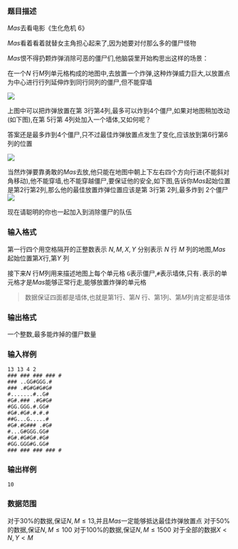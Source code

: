 ### 题目描述
$Mas$去看电影《生化危机 6》

$Mas$看着看着就替女主角担心起来了,因为她要对付那么多的僵尸怪物

$Mas$恨不得扔颗炸弹消除可恶的僵尸们,他脑袋里开始构思出这样的场景：

在一个$N$ 行$M$列单元格构成的地图中,去放置一个炸弹,这种炸弹威力巨大,以放置点为中心进行行列延伸炸到同行同列的僵尸,但不能穿墙

![](https://syc-oj-file.oss-cn-shenzhen.aliyuncs.com/img/20210425141659352.jpg)

上图中可以把炸弹放置在第 $3$行第$4$列,最多可以炸到$4$个僵尸,如果对地图稍加改动(如下图),在第 $5$行第 $4$列处加入一个墙体,又如何呢？

答案还是最多炸到$4$个僵尸,只不过最佳炸弹放置点发生了变化,应该放到第$6$行第$6$列的位置

![](https://syc-oj-file.oss-cn-shenzhen.aliyuncs.com/img/20210425141705678.jpg)

当然炸弹要靠勇敢的$Mas$去放,他只能在地图中朝上下左右四个方向行进(不能斜对角移动),他不能穿墙,也不能穿越僵尸,要保证他的安全,如下图,告诉你$Mas$起始位置是第$2$行第$2$列,那么他的最佳放置炸弹位置应该是第 $3$行第 $2$列,最多炸到 $2$个僵尸
![](https://syc-oj-file.oss-cn-shenzhen.aliyuncs.com/img/20210425141711321.jpg)

现在请聪明的你也一起加入到消除僵尸的队伍

### 输入格式
第一行四个用空格隔开的正整数表示 $N,M,X,Y$
分别表示 $N$ 行 $M$ 列的地图,$Mas$起始位置第$X$行,第$Y$ 列

接下来$N$ 行$M$列用来描述地图上每个单元格
`G`表示僵尸,`#`表示墙体,只有`.`表示的单元格才是$Mas$能够正常行走,能够放置炸弹的单元格

> 数据保证四面都是墙体,也就是第$1$行、第$N$ 行、第$1$列、第$M$列肯定都是墙体

### 输出格式
一个整数,最多能炸掉的僵尸数量
### 输入样例
```
13 13 4 2
### ### ### ### #
### ..GG#GGG.#
### .#G#G#G#G#
#.......#..G#
#G#.### .#G#G#
#GG.GGG.#.GG#
#G#.#G#.#.#.#
##G...G.....#
#G#.#G### .#G#
#...G#GGG.GG#
#G#.#G#G#.#G#
#GG.GGG#G.GG#
### ### ### ### #
```
### 输出样例
```
10
```
### 数据范围
对于$30\%$的数据,保证$N,M \leq 13$,并且$Mas$一定能够抵达最佳炸弹放置点
对于$50\%$的数据,保证$N,M \leq 100$
对于$100\%$的数据,保证$N,M \leq 1500$
对于全部的数据$X \lt N,Y \lt M$